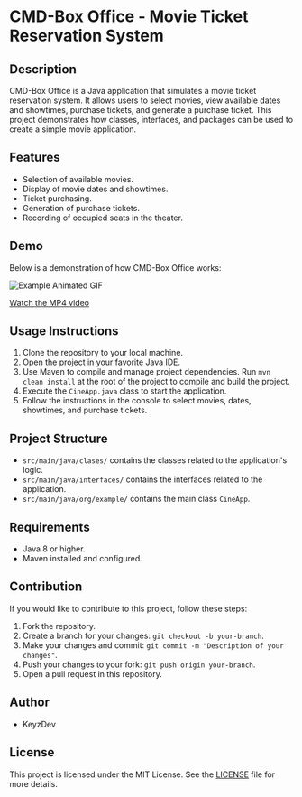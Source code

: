 # CMD-Box Office - Movie Ticket Reservation System

## Description
CMD-Box Office is a Java application that simulates a movie ticket reservation system. It allows users to select movies, view available dates and showtimes, purchase tickets, and generate a purchase ticket. This project demonstrates how classes, interfaces, and packages can be used to create a simple movie application.

## Features
- Selection of available movies.
- Display of movie dates and showtimes.
- Ticket purchasing.
- Generation of purchase tickets.
- Recording of occupied seats in the theater.

## Demo
Below is a demonstration of how CMD-Box Office works:

![Example Animated GIF](resources/CMD-BoxOffice.gif)

[Watch the MP4 video](resources/CMD-BoxOffice.mp4)

## Usage Instructions
1. Clone the repository to your local machine.
2. Open the project in your favorite Java IDE.
3. Use Maven to compile and manage project dependencies. Run `mvn clean install` at the root of the project to compile and build the project.
4. Execute the `CineApp.java` class to start the application.
5. Follow the instructions in the console to select movies, dates, showtimes, and purchase tickets.

## Project Structure
- `src/main/java/clases/` contains the classes related to the application's logic.
- `src/main/java/interfaces/` contains the interfaces related to the application.
- `src/main/java/org/example/` contains the main class `CineApp`.

## Requirements
- Java 8 or higher.
- Maven installed and configured.

## Contribution
If you would like to contribute to this project, follow these steps:
1. Fork the repository.
2. Create a branch for your changes: `git checkout -b your-branch`.
3. Make your changes and commit: `git commit -m "Description of your changes"`.
4. Push your changes to your fork: `git push origin your-branch`.
5. Open a pull request in this repository.

## Author
- KeyzDev

## License
This project is licensed under the MIT License. See the [LICENSE](LICENSE) file for more details.
